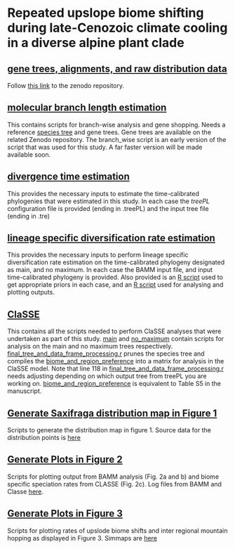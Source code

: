 # Repeated upslope biome shifting during late-Cenozoic climate cooling in a diverse alpine plant clade     

## [gene trees, alignments, and raw distribution data](https://zenodo.org/records/10530358)
Follow [this link](https://zenodo.org/records/10530358) to the zenodo repository.

## [molecular branch length estimation](https://github.com/pebgroup/alpine_saxifraga/tree/main/molecular_branch_length_estimation)
This contains scripts for branch-wise analysis and gene shopping. Needs a reference [species tree](https://github.com/pebgroup/alpine_saxifraga/blob/main/molecular_branch_length_estimation/species_tree_rooted.tre) and gene trees. Gene trees are available on the related Zenodo repository. The branch_wise script is an early version of the script that was used for this study. A far faster version will be made available soon. 

## [divergence time estimation](https://github.com/pebgroup/alpine_saxifraga/tree/main/divergence_time_estimation)
This provides the necessary inputs to estimate the time-calibrated phylogenies that were estimated in this study. In each case the *treePL* configuration file is provided (ending in .treePL) and the input tree file (ending in .tre)

## [lineage specific diversification rate estimation](https://github.com/pebgroup/alpine_saxifraga/tree/main/lineage_specific_diversification_rate_estimation)
This provides the necessary inputs to perform lineage specific diversification rate estimation on the time-calibrated phylogeny designated as main, and no maximum. In each case the BAMM input file, and input time-calibrated phylogeny is provided. Also provided is an [R script](https://github.com/pebgroup/alpine_saxifraga/blob/main/lineage_specific_diversification_rate_estimation/set_priors.R) used to get appropriate priors in each case, and an [R script](https://github.com/pebgroup/alpine_saxifraga/blob/main/lineage_specific_diversification_rate_estimation/bamm_analysis.R) used for analysing and plotting outputs.

## [ClaSSE](https://github.com/pebgroup/alpine_saxifraga/tree/main/ClaSSE) 
This contains all the scripts needed to perform ClaSSE analyses that were undertaken as part of this study. [main](https://github.com/pebgroup/alpine_saxifraga/tree/main/ClaSSE/main) and [no_maximum](https://github.com/pebgroup/alpine_saxifraga/tree/main/ClaSSE/no_maximum) contain scripts for analysis on the main and no maximum trees respectively. [final_tree_and_data_frame_processing.r](https://github.com/pebgroup/alpine_saxifraga/blob/main/ClaSSE/final_tree_and_data_frame_processing.r) prunes the species tree and compiles the [biome_and_region_preference](https://github.com/pebgroup/alpine_saxifraga/blob/main/ClaSSE/biome_region.csv) into a matrix for analysis in the ClaSSE model. Note that line 118 in [final_tree_and_data_frame_processing.r](https://github.com/pebgroup/alpine_saxifraga/blob/main/ClaSSE/final_tree_and_data_frame_processing.r) needs adjusting depending on which output tree from treePL you are working on. [biome_and_region_preference](https://github.com/pebgroup/alpine_saxifraga/blob/main/ClaSSE/biome_region.csv) is equivalent to Table S5 in the manuscript.  

## [Generate Saxifraga distribution map in Figure 1](https://github.com/pebgroup/alpine_saxifraga/tree/main/Generate_Figure_1)
Scripts to generate the distribution map in figure 1. Source data for the distribution points is [here](https://zenodo.org/records/10530358)

## [Generate Plots in Figure 2](https://github.com/pebgroup/alpine_saxifraga/tree/main/Generate_Figure_2)
Scripts for plotting output from BAMM analysis (Fig. 2a and b) and biome specific speciation rates from CLASSE (Fig. 2c). Log files from BAMM and Classe [here](https://zenodo.org/records/10530358). 

## [Generate Plots in Figure 3](https://github.com/pebgroup/alpine_saxifraga/tree/main/Generate_Figure_3)
Scripts for plotting rates of upslode biome shifts and inter regional mountain hopping as displayed in Figure 3. Simmaps are [here](https://zenodo.org/records/10530358)

